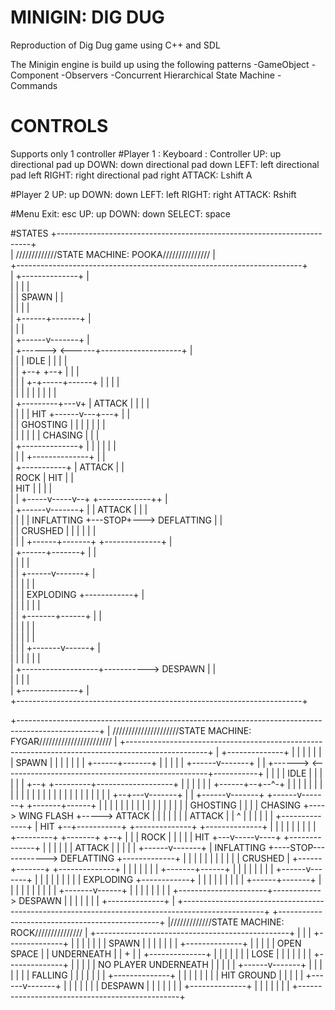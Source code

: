 # MINIGIN: DIG DUG
Reproduction of Dig Dug game using C++ and SDL

The Minigin engine is build up using the following patterns
-GameObject
-Component
-Observers
-Concurrent Hierarchical State Machine
-Commands

# CONTROLS
Supports only 1 controller
#Player 1 : Keyboard : Controller
UP:         up         directional pad up
DOWN:       down       directional pad down
LEFT:       left       directional pad left 
RIGHT:      right      directional pad right
ATTACK:     Lshift     A

#Player 2
UP:        up
DOWN:      down
LEFT:      left
RIGHT:     right
ATTACK:    Rshift

#Menu
Exit:      esc
UP:        up
DOWN:      down
SELECT:    space

#STATES
+-----------------------------------------------------------------------+   
|                  /////////////STATE MACHINE: POOKA///////////////     |   
+-----------------------------------------------------------------------+   
|                         +--------------+                              |   
|                         |              |                              |   
|                         |    SPAWN     |                              |   
|                         |              |                              |   
|                         +------+-------+                              |   
|                                |                                      |   
|                         +------v-------+                              |   
|                  +------>              <------+--------------------+  |   
|                  |      |     IDLE     |      |                    |  |   
|                  |   +--+              +--+   |                    |  |   
|                  |   |  +-+-----+------+  |   |                    |  |   
|                  |   |    |     |         |   |                    |  |   
|        +---------+---v+   |   ATTACK      |   |                    |  |   
|        |              |   |    HIT +------v---+---+                |  |   
|        |   GHOSTING   |   |     |  |              |                |  |   
|        |              |   |     |  |   CHASING    |                |  |   
|        +--------------+   |     |  |              |                |  |   
|                           |     |  +--------------+                |  |   
|               +-----------+     |   ATTACK                         |  |   
|              ROCK               |    HIT                           |  |   
|              HIT                |     |                            |  |   
|               |           +-----v-----v--+           +-------------++ |   
|        +------v-------+   |              |   ATTACK  |              | |   
|        |              |   |  INFLATTING  +---STOP+--->  DEFLATTING  | |   
|        |   CRUSHED    |   |              |           |              | |   
|        |              |   +------+-------+           +--------------+ |   
|        +------+-------+          |                                    |   
|               |                  |                                    |   
|               |           +------v-------+                            |   
|               |           |              |                            |   
|               |           |   EXPLODING  +------------+               |   
|               |           |              |            |               |   
|               |           +-------+------+            |               |   
|               |                   |                   |               |   
|               |                   |                   |               |   
|               |                   |           +-------v------+        |   
|               |                   |           |              |        |   
|               +-------------------+----------->   DESPAWN    |        |   
|                                               |              |        |   
|                                               +--------------+        |   
+-----------------------------------------------------------------------+   

+--------------------------------------------------------------------------------------------------+
  |          /////////////////////STATE MACHINE: FYGAR///////////////////////                        |
  +--------------------------------------------------------------------------------------------------+
  |            +--------------+                                                                      |
  |            |              |                                                                      |
  |            |    SPAWN     |                                                                      |
  |            |              |                                                                      |
  |            +------+-------+                                                                      |
  |                   |                                                                              |
  |            +------v-------+                                                                      |
  |     +------>              <---------------------------------------------------+-----------+      |
  |     |      |     IDLE     |                                                   |           |      |
  |     |   +--+              +---------+-------------------+                     |           |      |
  |     |   |  +------+--+--^-+         |                   |                     |           |      |
  |     |   |         |  |              |                   |                     |           |      |
  |     |   |         |  |              |                   |                     |           |      |
  |  +--+---v-------+ |  |       +------v-------+    +------v-------+     +-------+------+    |      |
  |  |              | |  |       |              |    |              |     |              |    |      |
  |  |   GHOSTING   | |  |       |   CHASING    +---->  WING FLASH  +----->    ATTACK    |    |      |
  |  |              | | ATTACK   |              |    ^              |     |              |    |      |
  |  +--------------+ |  HIT     +--+-----------+    +--------------+     +--------------+    |      |
  |                   |  |          |                                                         |      |
  |         +---------+  +-------+  +--+                                                      |      |
  |        ROCK                  |     |                                                      |      |
  |        HIT               +---v-----v----+                    +--------------+             |      |
  |         |                |              |    ATTACK          |              |             |      |
  |  +------v-------+        |  INFLATTING  +----STOP------------>  DEFLATTING  +-------------+      |
  |  |              |        |              |                    |              |                    |
  |  |   CRUSHED    |        +------+-------+                    +--------------+                    |
  |  |              |               |                                                                |
  |  +-------+------+               |                                                                |
  |          |                      |                                                                |
  |          |               +------v-------+                                                        |
  |          |               |              |                                                        |
  |          |               |   EXPLODING  +------------+                                           |
  |          |               |              |            |                                           |
  |          |               +------+-------+            |                                           |
  |          |                      |                    |                                           |
  |          |                      |            +-------v------+                                    |
  |          |                      |            |              |                                    |
  |          +----------------------+------------>   DESPAWN    |                                    |
  |                                              |              |                                    |
  |                                              +--------------+                                    |
  +--------------------------------------------------------------------------------------------------+
  +------------------------------------------------+
|/////////////STATE MACHINE: ROCK/////////////// |
+------------------------------------------------+
|                                                |
|               +--------------+                 |
|               |              |                 |
|               |    SPAWN     |                 |
|               |              |                 |
|               +--------------+                 |
|                      |                         |
|                  OPEN SPACE                    |
|                  UNDERNEATH                    |
|                      +                         |
|               +--------------+                 |
|               |              |                 |
|               |     LOSE     |                 |
|               |              |                 |
|               +--------------+                 |
|                      |                         |
|             NO PLAYER UNDERNEATH               |
|                      |                         |
|               +------v-------+                 |
|               |              |                 |
|               |   FALLING    |                 |
|               |              |                 |
|               +--------------+                 |
|                      |                         |
|                      |                         |
|                  HIT GROUND                    |
|                      |                         |
|               +------v-------+                 |
|               |              |                 |
|               |   DESPAWN    |                 |
|               |              |                 |
|               +--------------+                 |
|                                                |
|                                                |
|                                                |
+------------------------------------------------+
